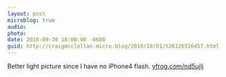 ```yaml
---
layout: post
microblog: true
audio: 
photo: 
date: 2010-09-30 18:00:00 -0600
guid: http://craigmcclellan.micro.blog/2010/10/01/t26126516457.html
---
```

Better light picture since I have no iPhone4 flash.  [yfrog.com/nd5ujlj](http://yfrog.com/nd5ujlj)
